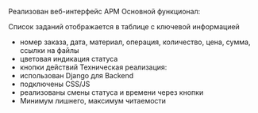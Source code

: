 Реализован веб-интерфейс APM
Основной функционал:

Список заданий отображается в таблице с ключевой информацией
- номер заказа, дата, материал, операция, количество, цена, сумма, ссылки на файлы
- цветовая индикация статуса
- кнопки действий
Техническая реализация:
- использован Django для Backend
- подключены СSS/JS
- реализованы смены статуса и времени через кнопки
- Минимум лишнего, максимум читаемости 
